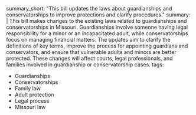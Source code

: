 summary_short: "This bill updates the laws about guardianships and conservatorships to improve protections and clarify procedures."
summary: |
  This bill makes changes to the existing laws related to guardianships and conservatorships in Missouri. Guardianships involve someone having legal responsibility for a minor or an incapacitated adult, while conservatorships focus on managing financial matters. The updates aim to clarify the definitions of key terms, improve the process for appointing guardians and conservators, and ensure that vulnerable adults and minors are better protected. These changes will affect courts, legal professionals, and families involved in guardianship or conservatorship cases.
tags:
  - Guardianships
  - Conservatorships
  - Family law
  - Adult protection
  - Legal process
  - Missouri law
